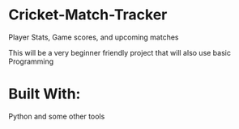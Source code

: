 # Cricket-Match-Tracker
  Player Stats, Game scores, and upcoming matches

This will be a very beginner friendly project that will also use basic Programming

# Built With:
  Python and some other tools
  
